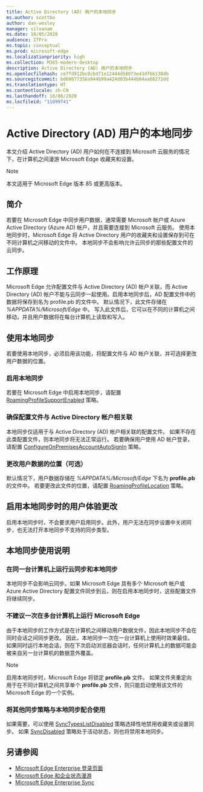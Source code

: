 ```yaml
---
title: Active Directory (AD) 用户的本地同步
ms.author: scottbo
author: dan-wesley
manager: silvanam
ms.date: 10/05/2020
audience: ITPro
ms.topic: conceptual
ms.prod: microsoft-edge
ms.localizationpriority: high
ms.collection: M365-modern-desktop
description: Active Directory (AD) 用户的本地同步
ms.openlocfilehash: ce7fd912bc8cbd71e12444d58073e43df6b138db
ms.sourcegitcommit: bd68077356a944b99a424d03b444b04aa60272dd
ms.translationtype: HT
ms.contentlocale: zh-CN
ms.lasthandoff: 10/06/2020
ms.locfileid: "11099741"
---
```

# Active Directory (AD) 用户的本地同步

本文介绍 Active Directory (AD) 用户如何在不连接到 Microsoft 云服务的情况下，在计算机之间漫游 Microsoft Edge 收藏夹和设置。

> [!NOTE]
> 本文适用于 Microsoft Edge 版本 85 或更高版本。

## 简介

若要在 Microsoft Edge 中同步用户数据，通常需要 Microsoft 帐户或 Azure Active Directory (Azure AD) 帐户，并且需要连接到 Microsoft 云服务。 使用本地同步时，Microsoft Edge 将 Active Directory 用户的收藏夹和设置保存到可在不同计算机之间移动的文件中。 本地同步不会影响允许云同步的那些配置文件的云同步。

## 工作原理

Microsoft Edge 允许配置文件与 Active Directory (AD) 帐户关联，而 Active Directory (AD) 帐户不能与云同步一起使用。启用本地同步后，AD 配置文件中的数据将保存到名为 profile.pb 的文件中。 默认情况下，此文件存储在 *%APPDATA%/Microsoft/Edge* 中。 写入此文件后，它可以在不同的计算机之间移动，并且用户数据将在每台计算机上读取和写入。

## 使用本地同步

若要使用本地同步，必须启用该功能，将配置文件与 AD 帐户关联，并可选择更改用户数据的位置。

### 启用本地同步

若要在 Microsoft Edge 中启用本地同步，请配置 [RoamingProfileSupportEnabled](https://docs.microsoft.com/DeployEdge/microsoft-edge-policies#roamingprofilesupportenabled) 策略。

### 确保配置文件与 Active Directory 帐户相关联

本地同步仅适用于与 Active Directory (AD) 帐户相关联的配置文件。 如果不存在此类配置文件，则本地同步将无法正常运行。 若要确保用户使用 AD 帐户登录，请配置 [ConfigureOnPremisesAccountAutoSignIn](https://docs.microsoft.com/DeployEdge/microsoft-edge-policies#configureonpremisesaccountautosignin) 策略。

### 更改用户数据的位置（可选）

默认情况下，用户数据存储在 *%APPDATA%/Microsoft/Edge* 下名为 **profile.pb** 的文件中。 若要更改此文件的位置，请配置 [RoamingProfileLocation](https://docs.microsoft.com/DeployEdge/microsoft-edge-policies#roamingprofilelocation) 策略。

## 启用本地同步时的用户体验更改

启用本地同步时，不会要求用户启用同步。此外，用户无法在同步设置中关闭同步，也无法打开本地同步不支持的同步类型。

## 本地同步使用说明

### 在同一台计算机上运行云同步和本地同步

本地同步不会影响云同步。如果 Microsoft Edge 具有多个 Microsoft 帐户或 Azure Active Directory 配置文件同步到云，则在启用本地同步时，这些配置文件将继续同步。

### 不建议一次在多台计算机上运行 Microsoft Edge

由于本地同步的工作方式是在计算机之间移动用户数据文件，因此本地同步不会在同时会话之间同步更改。 因此，本地同步一次在一台计算机上使用时效果最佳。 如果同时运行本地会话，则在下次启动浏览器会话时，任何计算机上的数据可能会被来自另一台计算机的数据意外覆盖。

> [!NOTE]
> 启用本地同步时，Microsoft Edge 将锁定 **profile.pb** 文件。 如果文件夹重定向用于在不同计算机之间共享单个 **profile.pb** 文件，则只能启动使用该文件的 Microsoft Edge 的一个实例。

### 将其他同步策略与本地同步配合使用

如果需要，可以使用 [SyncTypesListDisabled](https://docs.microsoft.com/DeployEdge/microsoft-edge-policies#synctypeslistdisabled) 策略选择性地禁用收藏夹或设置同步。 如果 [SyncDisabled](https://docs.microsoft.com/DeployEdge/microsoft-edge-policies#syncdisabled) 策略处于活动状态，则也将禁用本地同步。  

## 另请参阅

- [Microsoft Edge Enterprise 登录页面](https://aka.ms/EdgeEnterprise)
- [Microsoft Edge 和企业状态漫游](microsoft-edge-enterprise-state-roaming.md)
- [Microsoft Edge Enterprise Sync](microsoft-edge-enterprise-sync.md)
